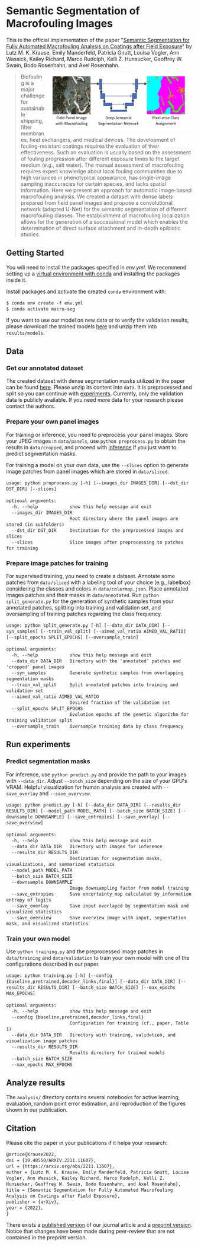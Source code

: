 # Semantic Segmentation of Macrofouling Images

This is the official implementation of the paper "[Semantic Segmentation for Fully Automated Macrofouling Analysis on Coatings after Field Exposure](https://arxiv.org/abs/2211.11607)" by Lutz M. K. Krause, Emily Manderfeld, Patricia Gnutt, Louisa Vogler, Ann Wassick, Kailey Richard, Marco Rudolph, Kelli Z. Hunsucker, Geoffrey W. Swain, Bodo Rosenhahn, and Axel Rosenhahn.

<p>
<img align="right" width="400"  src="media/abstract_art.png"> 
</p>

> Biofouling is a major challenge for sustainable shipping, filter membranes, heat exchangers, and medical devices. The development of fouling-resistant coatings requires the evaluation of their effectiveness. Such an evaluation is usually based on the assessment of fouling progression after different exposure times to the target medium (e.g., salt water). The manual assessment of macrofouling requires expert knowledge about local fouling communities due to high variances in phenotypical appearance, has single-image sampling inaccuracies for certain species, and lacks spatial information. Here we present an approach for automatic image-based macrofouling analysis. We created a dataset with dense labels prepared from field panel images and propose a convolutional network (adapted U-Net) for the semantic segmentation of different macrofouling classes. The establishment of macrofouling localization allows for the generation of a successional model which enables the determination of direct surface attachment and in-depth epibiotic studies.

## Getting Started

You will need to install the packages specified in _env.yml_. We recommend setting up a [virtual environment with conda](https://docs.anaconda.com/anaconda/install/) and installing the packages inside it.

Install packages and activate the created `conda` environment with:

    $ conda env create -f env.yml
    $ conda activate macro-seg

If you want to use our model on new data or to verify the validation results, please download the trained models [here](https://biointerfaces.ruhr-uni-bochum.de/deep-learning-research/) and unzip them into `results/models`.

## Data

### Get our annotated dataset

The created dataset with dense segmentation masks utilized in the paper can be found [here](https://biointerfaces.ruhr-uni-bochum.de/deep-learning-research/). Please unzip its content into `data`. It is preprocessed and split so you can continue with [experiments](#run-experiments). Currently, only the validation data is publicly available. If you need more data for your research please contact the authors.
### Prepare your own panel images

For training or inference, you need to preprocess your panel images. Store your JPEG images in `data/panels`, use `python preprocess.py` to obtain the results in `data/cropped`, and proceed with [inference](#predict-segmentation-masks) if you just want to predict segmentation masks. 

For training a model on your own data, use the `--slices` option to generate image patches from panel images which are stored in `data/sliced`.
```
usage: python preprocess.py [-h] [--images_dir IMAGES_DIR] [--dst_dir DST_DIR] [--slices]

optional arguments:
  -h, --help            show this help message and exit
  --images_dir IMAGES_DIR
                        Root directory where the panel images are stored (in subfolders)
  --dst_dir DST_DIR     Destination for the preprocessed images and slices
  --slices              Slice images after preprocessing to patches for training
```
### Prepare image patches for training

For supervised training, you need to create a dataset. Annotate some patches from `data/sliced` with a labeling tool of your choice (e.g., labelbox) considering the classes and colors in `data/colormap.json`. Place annotated images patches and their masks in `data/annotated`. Run `python split_generate.py` for the generation of synthetic samples from your annotated patches, splitting into training and validation set, and oversampling of training patches regarding the class frequency.
```
usage: python split_generate.py [-h] [--data_dir DATA_DIR] [--syn_samples] [--train_val_split] [--aimed_val_ratio AIMED_VAL_RATIO] [--split_epochs SPLIT_EPOCHS] [--oversample_train]

optional arguments:
  -h, --help            show this help message and exit
  --data_dir DATA_DIR   Directory with the 'annotated' patches and 'cropped' panel images
  --syn_samples         Generate synthetic samples from overlapping segmentation masks
  --train_val_split     Split annotated patches into training and validation set
  --aimed_val_ratio AIMED_VAL_RATIO
                        Desired fraction of the validation set
  --split_epochs SPLIT_EPOCHS
                        Evolution epochs of the genetic algorithm for training validation split
  --oversample_train    Oversample training data by class frequency
```
## Run experiments

### Predict segmentation masks

For inference, use `python predict.py` and provide the path to your images with `--data_dir`. Adjust `--batch_size` depending on the size of your GPU's VRAM. Helpful visualization for human analysis are created with `--save_overlay` and `--save_overview`.
```
usage: python predict.py [-h] [--data_dir DATA_DIR] [--results_dir RESULTS_DIR] [--model_path MODEL_PATH] [--batch_size BATCH_SIZE] [--downsample DOWNSAMPLE] [--save_entropies] [--save_overlay] [--save_overview]

optional arguments:
  -h, --help            show this help message and exit
  --data_dir DATA_DIR   Directory with images for inference
  --results_dir RESULTS_DIR
                        Destination for segmentation masks, visualizations, and summarized statistics
  --model_path MODEL_PATH
  --batch_size BATCH_SIZE
  --downsample DOWNSAMPLE
                        Image downsampling factor from model training
  --save_entropies      Save uncertainty map calculated by information entropy of logits
  --save_overlay        Save input overlayed by segmentation mask and visualized statistics
  --save_overview       Save overview image with input, segmentation mask, and visualized statistics
```

### Train your own model

Use `python training.py` and the preprocessed image patches in `data/training` and `data/validation` to train your own model with one of the configurations described in our paper.
```
usage: python training.py [-h] [--config {baseline,pretrained,decoder_links,final}] [--data_dir DATA_DIR] [--results_dir RESULTS_DIR] [--batch_size BATCH_SIZE] [--max_epochs MAX_EPOCHS]

optional arguments:
  -h, --help            show this help message and exit
  --config {baseline,pretrained,decoder_links,final}
                        Configuration for training (cf., paper, Table 1)
  --data_dir DATA_DIR   Directory with training, validation, and visualization image patches
  --results_dir RESULTS_DIR
                        Results directory for trained models
  --batch_size BATCH_SIZE
  --max_epochs MAX_EPOCHS
```

## Analyze results

The `analysis/` directory contains several notebooks for active learning, evaluation, random point error estimation, and reproduction of the figures shown in our publication.

## Citation
Please cite the paper in your publications if it helps your research:

    @artice{Krause2022,
    doi = {10.48550/ARXIV.2211.11607},
    url = {https://arxiv.org/abs/2211.11607},
    author = {Lutz M. K. Krause, Emily Manderfeld, Patricia Gnutt, Louisa Vogler, Ann Wassick, Kailey Richard, Marco Rudolph, Kelli Z. Hunsucker, Geoffrey W. Swain, Bodo Rosenhahn, and Axel Rosenhahn},
    title = {Semantic Segmentation for Fully Automated Macrofouling Analysis on Coatings after Field Exposure},
    publisher = {arXiv},
    year = {2022},
    }

There exists a [published version]() of our journal article and a [preprint version](https://arxiv.org/abs/2211.11607). Notice that changes have been made during peer-review that are not contained in the preprint version.
